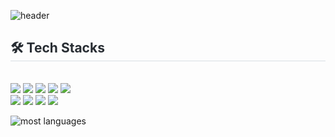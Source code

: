 ![header](https://capsule-render.vercel.app/api?type=waving&color=gradient&height=300&section=header&text=Good%20to%20see%20you%20%F0%9F%A4%97)

<div style="text-align: left;">
    <h2 style="border-bottom: 1px solid #d8dee4; color: #282d33;"> 🛠️ Tech Stacks </h2> <br> 
    <div style="margin: ; text-align: left;" "text-align: left;"> <img src="https://img.shields.io/badge/HTML5-E34F26?style=for-the-badge&logo=HTML5&logoColor=white">
          <img src="https://img.shields.io/badge/CSS3-1572B6?style=for-the-badge&logo=CSS3&logoColor=white">
          <img src="https://img.shields.io/badge/Tailwind CSS-06B6D4?style=for-the-badge&logo=Tailwind CSS&logoColor=white">
          <img src="https://img.shields.io/badge/Javascript-F7DF1E?style=for-the-badge&logo=Javascript&logoColor=white">
          <img src="https://img.shields.io/badge/Eslint-4B32C3?style=for-the-badge&logo=Eslint&logoColor=white">
          <br/><img src="https://img.shields.io/badge/Git-F05032?style=for-the-badge&logo=Git&logoColor=white">
          <img src="https://img.shields.io/badge/Github-181717?style=for-the-badge&logo=Github&logoColor=white">
          <img src="https://img.shields.io/badge/Notion-000000?style=for-the-badge&logo=Notion&logoColor=white">
          <img src="https://img.shields.io/badge/Figma-F24E1E?style=for-the-badge&logo=Figma&logoColor=white">
          </div>
    </div>

![most languages](https://github-readme-stats.vercel.app/api/top-langs/?kim3360={rlaxkd1226@naver.com}&layout=compact)    

<!--
**kim3360/kim3360** is a ✨ _special_ ✨ repository because its `README.md` (this file) appears on your GitHub profile.

Here are some ideas to get you started:

- 🔭 I’m currently working on ...
- 🌱 I’m currently learning ...
- 👯 I’m looking to collaborate on ...
- 🤔 I’m looking for help with ...
- 💬 Ask me about ...
- 📫 How to reach me: ...
- 😄 Pronouns: ...
- ⚡ Fun fact: ...
-->
